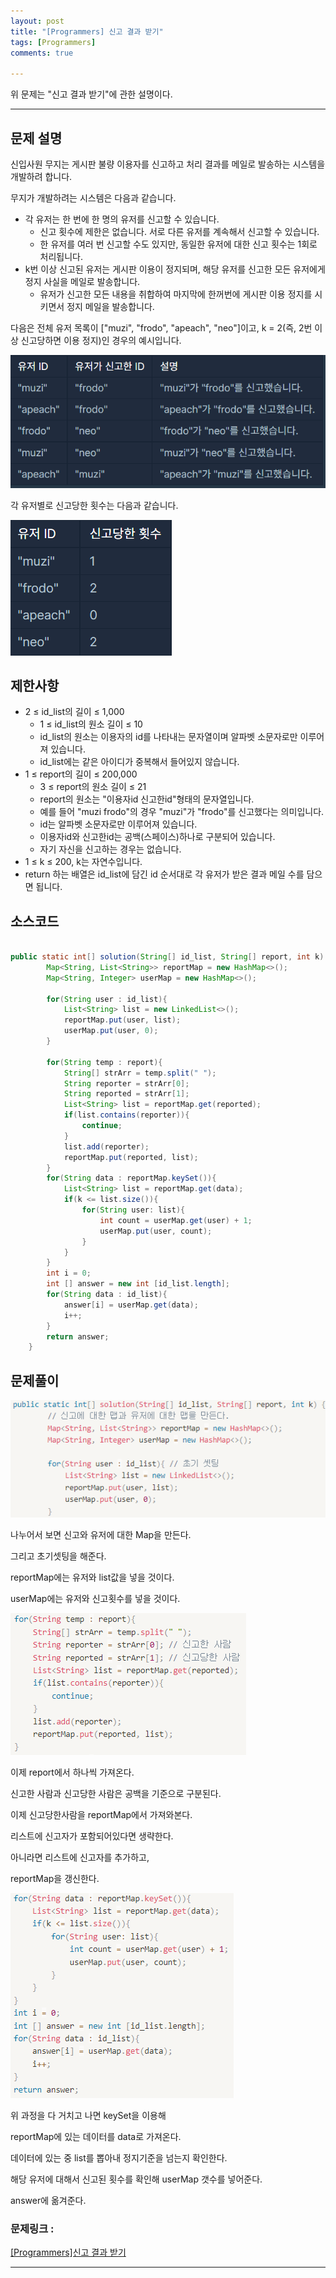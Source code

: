 ```yaml
---
layout: post
title: "[Programmers] 신고 결과 받기"
tags: [Programmers]
comments: true

---
```


위 문제는 "신고 결과 받기"에 관한 설명이다.

---

## 문제 설명

신입사원 무지는 게시판 불량 이용자를 신고하고 처리 결과를 메일로 발송하는 시스템을 개발하려 합니다.

무지가 개발하려는 시스템은 다음과 같습니다.

* 각 유저는 한 번에 한 명의 유저를 신고할 수 있습니다.
    * 신고 횟수에 제한은 없습니다. 서로 다른 유저를 계속해서 신고할 수 있습니다.
    * 한 유저를 여러 번 신고할 수도 있지만, 동일한 유저에 대한 신고 횟수는 1회로 처리됩니다.
* k번 이상 신고된 유저는 게시판 이용이 정지되며, 해당 유저를 신고한 모든 유저에게 정지 사실을 메일로 발송합니다.
    * 유저가 신고한 모든 내용을 취합하여 마지막에 한꺼번에 게시판 이용 정지를 시키면서 정지 메일을 발송합니다.

다음은 전체 유저 목록이 ["muzi", "frodo", "apeach", "neo"]이고, k = 2(즉, 2번 이상 신고당하면 이용 정지)인 경우의 예시입니다.

![표1](../images/22년/0301/표1.png)

각 유저별로 신고당한 횟수는 다음과 같습니다.

![표2](../images/22년/0301/표2.png)

## 제한사항
* 2 ≤ id_list의 길이 ≤ 1,000
    * 1 ≤ id_list의 원소 길이 ≤ 10
    * id_list의 원소는 이용자의 id를 나타내는 문자열이며 알파벳 소문자로만 이루어져 있습니다.
    * id_list에는 같은 아이디가 중복해서 들어있지 않습니다.
* 1 ≤ report의 길이 ≤ 200,000
    * 3 ≤ report의 원소 길이 ≤ 21
    * report의 원소는 "이용자id 신고한id"형태의 문자열입니다.
    * 예를 들어 "muzi frodo"의 경우 "muzi"가 "frodo"를 신고했다는 의미입니다.
    * id는 알파벳 소문자로만 이루어져 있습니다.
    * 이용자id와 신고한id는 공백(스페이스)하나로 구분되어 있습니다.
    * 자기 자신을 신고하는 경우는 없습니다.
* 1 ≤ k ≤ 200, k는 자연수입니다.
* return 하는 배열은 id_list에 담긴 id 순서대로 각 유저가 받은 결과 메일 수를 담으면 됩니다.

## 소스코드

```java

public static int[] solution(String[] id_list, String[] report, int k) {
        Map<String, List<String>> reportMap = new HashMap<>();
        Map<String, Integer> userMap = new HashMap<>();

        for(String user : id_list){
            List<String> list = new LinkedList<>();
            reportMap.put(user, list);
            userMap.put(user, 0);
        }

        for(String temp : report){
            String[] strArr = temp.split(" ");
            String reporter = strArr[0];
            String reported = strArr[1];
            List<String> list = reportMap.get(reported); 
            if(list.contains(reporter)){ 
                continue;
            }
            list.add(reporter);
            reportMap.put(reported, list);
        }
        for(String data : reportMap.keySet()){
            List<String> list = reportMap.get(data);
            if(k <= list.size()){
                for(String user: list){
                    int count = userMap.get(user) + 1;
                    userMap.put(user, count);
                }
            }
        }
        int i = 0;
        int [] answer = new int [id_list.length];
        for(String data : id_list){
            answer[i] = userMap.get(data);
            i++;
        }
        return answer;
    }

```

## 문제풀이

![소스1](../images/22년/0301/소스1.png)

나누어서 보면 신고와 유저에 대한 Map을 만든다.

그리고 초기셋팅을 해준다.

reportMap에는 유저와 list값을 넣을 것이다.

userMap에는 유저와 신고횟수를 넣을 것이다.

![소스2](../images/22년/0301/소스2.png)

이제 report에서 하나씩 가져온다.

신고한 사람과 신고당한 사람은 공백을 기준으로 구분된다.

이제 신고당한사람을 reportMap에서 가져와본다.

리스트에 신고자가 포함되어있다면 생략한다.

아니라면 리스트에 신고자를 추가하고,

reportMap을 갱신한다.

![소스3](../images/22년/0301/소스3.png)

위 과정을 다 거치고 나면 keySet을 이용해 

reportMap에 있는 데이터를 data로 가져온다.

데이터에 있는 중 list를 뽑아내 정지기준을 넘는지 확인한다.

해당 유저에 대해서 신고된 횟수를 확인해 userMap 갯수를 넣어준다.

answer에 옮겨준다.

### 문제링크 : 

<a href="https://programmers.co.kr/learn/courses/30/lessons/92334">[Programmers]신고 결과 받기</a> 

---
